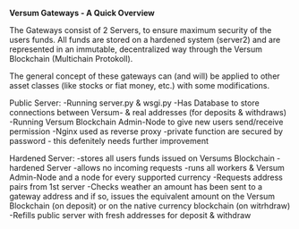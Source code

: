 **Versum Gateways - A Quick Overview**

The Gateways consist of 2 Servers, to ensure maximum security of the users funds. 
All funds are stored on a hardened system (server2) and are represented in an immutable, decentralized way through the Versum Blockchain (Multichain Protokoll). 

The general concept of these gateways can (and will) be applied to other asset classes (like stocks or fiat money, etc.) with some modifications.

Public Server:
-Running server.py & wsgi.py 
-Has Database to store connections between Versum- & real addresses (for deposits & withdraws)
-Running Versum Blockchain Admin-Node to give new users send/receive permission
-Nginx used as reverse proxy
-private function are secured by password - this 	defenitely needs further improvement

Hardened Server:
-stores all users funds issued on Versums Blockchain
-hardened Server
-allows no incoming requests
-runs all workers & Versum Admin-Node and a node for 	every supported currency
-Requests address pairs from 1st server
-Checks weather an amount has been sent to a gateway 	address and if so, issues the equivalent amount on the 	Versum Blockchain (on deposit) or on the native currency blockchain (on witrhdraw)
-Refills public server with fresh addresses for deposit & withdraw
	